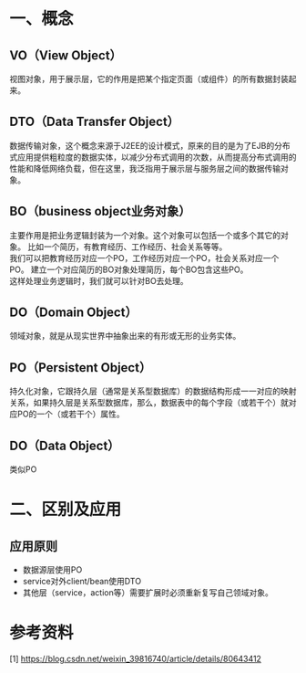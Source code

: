 # 一、概念
## VO（View Object）
视图对象，用于展示层，它的作用是把某个指定页面（或组件）的所有数据封装起来。

## DTO（Data Transfer Object）
数据传输对象，这个概念来源于J2EE的设计模式，原来的目的是为了EJB的分布式应用提供粗粒度的数据实体，以减少分布式调用的次数，从而提高分布式调用的性能和降低网络负载，但在这里，我泛指用于展示层与服务层之间的数据传输对象。

## BO（business object业务对象）
主要作用是把业务逻辑封装为一个对象。这个对象可以包括一个或多个其它的对象。
比如一个简历，有教育经历、工作经历、社会关系等等。  
我们可以把教育经历对应一个PO，工作经历对应一个PO，社会关系对应一个PO。
建立一个对应简历的BO对象处理简历，每个BO包含这些PO。  
这样处理业务逻辑时，我们就可以针对BO去处理。

## DO（Domain Object）
领域对象，就是从现实世界中抽象出来的有形或无形的业务实体。 

## PO（Persistent Object）
持久化对象，它跟持久层（通常是关系型数据库）的数据结构形成一一对应的映射关系，如果持久层是关系型数据库，那么，数据表中的每个字段（或若干个）就对应PO的一个（或若干个）属性。

## DO（Data Object）
类似PO

# 二、区别及应用

## 应用原则
- 数据源层使用PO
- service对外client/bean使用DTO
- 其他层（service，action等）需要扩展时必须重新复写自己领域对象。

# 参考资料
[1] https://blog.csdn.net/weixin_39816740/article/details/80643412